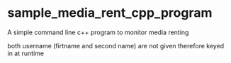 # sample_media_rent_cpp_program
A simple command line c++ program to monitor media renting

both username (firtname and second name) are not given therefore keyed in at runtime
